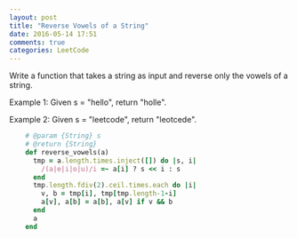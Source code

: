 ```yaml
---
layout: post
title: "Reverse Vowels of a String"
date: 2016-05-14 17:51
comments: true
categories: LeetCode
---
```


Write a function that takes a string as input and reverse only the vowels of a string.

Example 1:
Given s = "hello", return "holle".

Example 2:
Given s = "leetcode", return "leotcede".

```ruby
    # @param {String} s
    # @return {String}
    def reverse_vowels(a)
      tmp = a.length.times.inject([]) do |s, i| 
        /(a|e|i|o|u)/i =~ a[i] ? s << i : s
      end
      tmp.length.fdiv(2).ceil.times.each do |i| 
        v, b = tmp[i], tmp[tmp.length-1-i]
        a[v], a[b] = a[b], a[v] if v && b
      end
      a
    end
```    